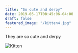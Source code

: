 ```yaml
---
title: "So cute and derpy"
date: 2019-05-17T08:45:06-04:00
draft: false
featured_image: "/kitten4.jpg"
---
```


They are so cute and derpy

![Kitten](/kitten4.jpg)